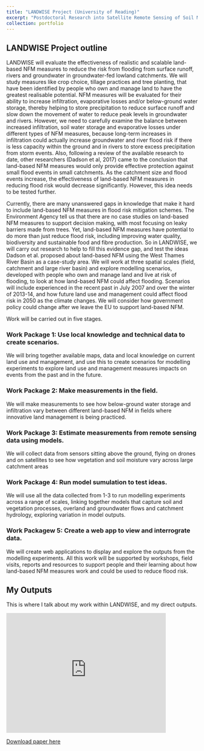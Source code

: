 ```yaml
---
title: "LANDWISE Project (University of Reading)"
excerpt: "Postdoctoral Research into Satellite Remote Sensing of Soil Moisture<br/><img src='/images/landwise_nfm-border-500x143.png'>"
collection: portfolio
---
```


## LANDWISE Project outline
LANDWISE will evaluate the effectiveness of realistic and scalable land-based NFM measures to reduce the risk from flooding from surface runoff, rivers and groundwater in groundwater-fed lowland catchments. We will study measures like crop choice, tillage practices and tree planting, that have been identified by people who own and manage land to have the greatest realisable potential. NFM measures will be evaluated for their ability to increase infiltration, evaporative losses and/or below-ground water storage, thereby helping to store precipitation to reduce surface runoff and slow down the movement of water to reduce peak levels in groundwater and rivers. However, we need to carefully examine the balance between increased infiltration, soil water storage and evaporative losses under different types of NFM measures, because long-term increases in infiltration could actually increase groundwater and river flood risk if there is less capacity within the ground and in rivers to store excess precipitation from storm events.  Also, following a review of the available research to date, other researchers (Dadson et al, 2017) came to the conclusion that land-based NFM measures would only provide effective protection against small flood events in small catchments.  As the catchment size and flood events increase, the effectiveness of land-based NFM measures in reducing flood risk would decrease significantly. However, this idea needs to be tested further.

Currently, there are many unanswered gaps in knowledge that make it hard to include land-based NFM measures in flood risk mitigation schemes.  The Environment Agency tell us that there are no case studies on land-based NFM measures to support decision making, with most focusing on leaky barriers made from trees.  Yet, land-based NFM measures have potential to do more than just reduce flood risk, including improving water quality, biodiversity and sustainable food and fibre production.  So in LANDWISE, we will carry out research to help to fill this evidence gap, and test the ideas Dadson et al. proposed about land-based NFM using the West Thames River Basin as a case-study area.  We will work at three spatial scales (field, catchment and large river basin) and explore modelling scenarios, developed with people who own and manage land and live at risk of flooding, to look at how land-based NFM could affect flooding. Scenarios will include experienced in the recent past in July 2007 and over the winter of 2013-14, and how future land use and management could affect flood risk in 2050 as the climate changes. We will consider how government policy could change after we leave the EU to support land-based NFM.

Work will be carried out in five stages.

### Work Package 1: Use local knowledge and technical data to create scenarios.
We will bring together available maps, data and local knowledge on current land use and management, and use this to create scenarios for modelling experiments to explore land use and management measures impacts on events from the past and in the future.

### Work Package 2: Make measurements in the field.
We will make measurements to see how below-ground water storage and infiltration vary between different land-based NFM in fields where innovative land management is being practiced.

### Work Package 3: Estimate measurements from remote sensing data using models.
We will collect data from sensors sitting above the ground, flying on drones and on satellites to see how vegetation and soil moisture vary across large catchment areas

### Work Package 4: Run model sumulation to test ideas.
We will use all the data collected from 1-3 to run modelling experiments across a range of scales, linking together models that capture soil and vegetation processes, overland and groundwater flows and catchment hydrology, exploring variation in model outputs.

### Work Packagew 5: Create a web app to view and interrograte data.
We will create web applications to display and explore the outputs from the modelling experiments. All this work will be supported by workshops, field visits, reports and resources to support people and their learning about how land-based NFM measures work and could be used to reduce flood risk.

## My Outputs

This is where I talk about my work within LANDWISE, and my direct outputs.

<iframe width="420" height="315" src="https://www.youtube.com/embed/B_OPkv7YLps" frameborder="0" allowfullscreen></iframe>

[Download paper here](https://www.somewhere-nowhere.com/portfolio/landwise/)
